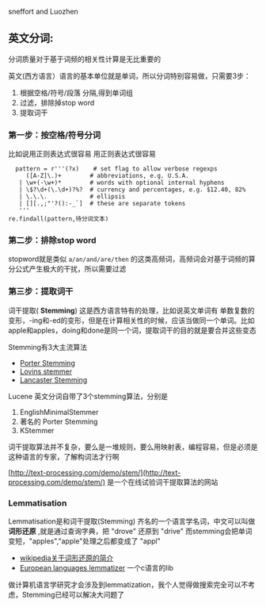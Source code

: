 sneffort and Luozhen

## 英文分词:

分词质量对于基于词频的相关性计算是无比重要的

英文(西方语言）语言的基本单位就是单词，所以分词特别容易做，只需要3步：

1. 根据空格/符号/段落 分隔,得到单词组
2. 过滤，排除掉stop word
3. 提取词干

### 第一步：按空格/符号分词

比如说用正则表达式很容易
用正则表达式很容易

```
  pattern = r'''(?x)    # set flag to allow verbose regexps
     ([A-Z]\.)+        # abbreviations, e.g. U.S.A.
   | \w+(-\w+)*        # words with optional internal hyphens
   | \$?\d+(\.\d+)?%?  # currency and percentages, e.g. $12.40, 82%
   | \.\.\.            # ellipsis
   | [][.,;"'?():-_`]  # these are separate tokens
   '''
re.findall(pattern,待分词文本)
```

### 第二步：排除stop word

stopword就是类似 `a/an/and/are/then` 的这类高频词，高频词会对基于词频的算分公式产生极大的干扰，所以需要过滤

### 第三步：提取词干

词干提取( **Stemming**) 这是西方语言特有的处理，比如说英文单词有 单数复数的变形，-ing和-ed的变形，但是在计算相关性的时候，应该当做同一个单词。比如 apple和apples，doing和done是同一个词，提取词干的目的就是要合并这些变态

Stemming有3大主流算法

- [Porter Stemming](http://lutaf.com/j?u=http://www.tartarus.org/~martin/PorterStemmer/index.html)
- [Lovins stemmer](http://lutaf.com/j?u=http://www.cs.waikato.ac.nz/~eibe/stemmers/index.html)
- [Lancaster Stemming](http://lutaf.com/j?u=http://www.comp.lancs.ac.uk/computing/research/stemming/index.htm)

Lucene 英文分词自带了3个stemming算法，分别是

1. EnglishMinimalStemmer
2. 著名的 Porter Stemming
3. KStemmer

词干提取算法并不复杂，要么是一堆规则，要么用映射表，编程容易，但是必须是这种语言的专家，了解构词法才行啊

[http://text-processing.com/demo/stem/](http://text-processing.com/demo/stem/) 是一个在线试验词干提取算法的网站

### Lemmatisation

Lemmatisation是和词干提取(Stemming) 齐名的一个语言学名词，中文可以叫做 **词形还原** ,就是通过查询字典，把 "drove" 还原到 "drive" 
而stemming会把单词变短，"apples","apple"处理之后都变成了 "appl"

- [wikipedia关于词形还原的简介](http://lutaf.com/j?u=http://en.wikipedia.org/wiki/Lemmatisation)
- [European languages lemmatizer](http://lutaf.com/j?u=http://lemmatizer.org/) 一个c语言的lib

做计算机语言学研究才会涉及到lemmatization，我个人觉得做搜索完全可以不考虑，Stemming已经可以解决大问题了
